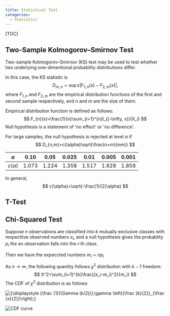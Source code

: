 ```yaml
---
title: Statistical Test
categories:
  - Statistics
---
```


[TOC]

## Two-Sample Kolmogorov–Smirnov Test

Two-sample Kolmogorov–Smirnov (KS) test may be used to test whether two underlying one-dimentional probability distributions differ.

In this case, the KS statistic is 
$$
D_{m,n}=\sup{x} |F_{1,n}(x)-F_{2,m}(x)|,
$$
where $F_{1,n}$ and $F_{2,m}$ are the empirical distribution functions of the first and second sample respectively, and $n$ and $m$ are the size of them.

Empirical distribution function is defined as follows:
$$
F_{n}(x)=\frac{1}{n}\sum_{i=1}^{n}I_{(-\infty, x]}(X_i)
$$
Null hypothesis is a statement of 'no effect' or 'no difference'.

For large samples, the null hypothesis is rejected at level $\alpha$ if 
$$
D_{n,m}>c(\alpha)\sqrt{\frac{n+m}{nm}}
$$

| $\alpha$    | 0.10  | 0.05  | 0.025 | 0.01  | 0.005 | 0.001 |
| ----------- | ----- | ----- | ----- | ----- | ----- | ----- |
| $c(\alpha)$ | 1.073 | 1.224 | 1.358 | 1.517 | 1.628 | 1.858 |

In general, 
$$
c(\alpha)=\sqrt{-\frac{1}{2}\alpha}
$$

## T-Test

## Chi-Squared Test

Suppose $n$ observations are classified into $k$ mutually exclusive classes with respectiive observed numbers $x_i$, and a null hypothesis gives the probablity $p_i$ the an observation falls into the $i$-th class. 

Then we have the expeccted numbers $m_i=np_i$

As $n\to \infty$, the following quantity follows  $\chi^2$ distribution with $k-1$ freedom:
$$
X^2=\sum_{i=1}^{k}\frac{(x_i-m_i)^2}{m_i}
$$
The CDF of $\chi^2$ distribution is as follows:

![{\displaystyle {\frac {1}{\Gamma (k/2)}}\;\gamma \left({\frac {k}{2}},\,{\frac {x}{2}}\right)\;}](https://wikimedia.org/api/rest_v1/media/math/render/svg/11559ab9fa699c0a8af78095bad79c249480a4ec)

![CDF curve](https://en.wikipedia.org/wiki/File:Chi-square_cdf.svg)